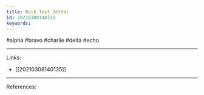 ```yaml
---
title: Bulk Test Zettel
id: 20210308140135
keywords:
---
```

#alpha #bravo #charlie #delta #echo

---
Links:

- [[20210308140135]]

---
References:
